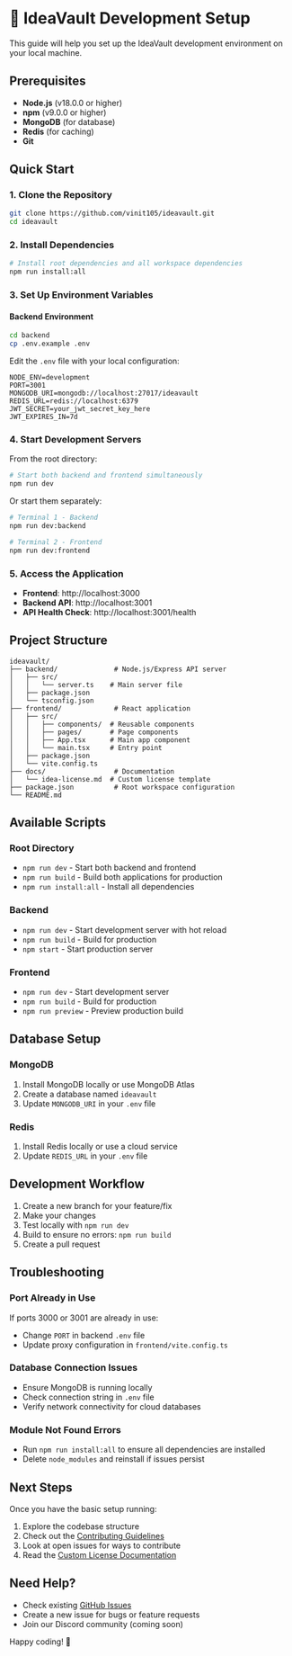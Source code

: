 # 🚀 IdeaVault Development Setup

This guide will help you set up the IdeaVault development environment on your local machine.

## Prerequisites

- **Node.js** (v18.0.0 or higher)
- **npm** (v9.0.0 or higher)
- **MongoDB** (for database)
- **Redis** (for caching)
- **Git**

## Quick Start

### 1. Clone the Repository

```bash
git clone https://github.com/vinit105/ideavault.git
cd ideavault
```

### 2. Install Dependencies

```bash
# Install root dependencies and all workspace dependencies
npm run install:all
```

### 3. Set Up Environment Variables

#### Backend Environment
```bash
cd backend
cp .env.example .env
```

Edit the `.env` file with your local configuration:
```env
NODE_ENV=development
PORT=3001
MONGODB_URI=mongodb://localhost:27017/ideavault
REDIS_URL=redis://localhost:6379
JWT_SECRET=your_jwt_secret_key_here
JWT_EXPIRES_IN=7d
```

### 4. Start Development Servers

From the root directory:
```bash
# Start both backend and frontend simultaneously
npm run dev
```

Or start them separately:
```bash
# Terminal 1 - Backend
npm run dev:backend

# Terminal 2 - Frontend  
npm run dev:frontend
```

### 5. Access the Application

- **Frontend**: http://localhost:3000
- **Backend API**: http://localhost:3001
- **API Health Check**: http://localhost:3001/health

## Project Structure

```
ideavault/
├── backend/              # Node.js/Express API server
│   ├── src/
│   │   └── server.ts    # Main server file
│   ├── package.json
│   └── tsconfig.json
├── frontend/             # React application
│   ├── src/
│   │   ├── components/  # Reusable components
│   │   ├── pages/       # Page components
│   │   ├── App.tsx      # Main app component
│   │   └── main.tsx     # Entry point
│   ├── package.json
│   └── vite.config.ts
├── docs/                 # Documentation
│   └── idea-license.md  # Custom license template
├── package.json          # Root workspace configuration
└── README.md
```

## Available Scripts

### Root Directory
- `npm run dev` - Start both backend and frontend
- `npm run build` - Build both applications for production
- `npm run install:all` - Install all dependencies

### Backend
- `npm run dev` - Start development server with hot reload
- `npm run build` - Build for production
- `npm start` - Start production server

### Frontend
- `npm run dev` - Start development server
- `npm run build` - Build for production
- `npm run preview` - Preview production build

## Database Setup

### MongoDB
1. Install MongoDB locally or use MongoDB Atlas
2. Create a database named `ideavault`
3. Update `MONGODB_URI` in your `.env` file

### Redis
1. Install Redis locally or use a cloud service
2. Update `REDIS_URL` in your `.env` file

## Development Workflow

1. Create a new branch for your feature/fix
2. Make your changes
3. Test locally with `npm run dev`
4. Build to ensure no errors: `npm run build`
5. Create a pull request

## Troubleshooting

### Port Already in Use
If ports 3000 or 3001 are already in use:
- Change `PORT` in backend `.env` file
- Update proxy configuration in `frontend/vite.config.ts`

### Database Connection Issues
- Ensure MongoDB is running locally
- Check connection string in `.env` file
- Verify network connectivity for cloud databases

### Module Not Found Errors
- Run `npm run install:all` to ensure all dependencies are installed
- Delete `node_modules` and reinstall if issues persist

## Next Steps

Once you have the basic setup running:

1. Explore the codebase structure
2. Check out the [Contributing Guidelines](../CONTRIBUTING.md)
3. Look at open issues for ways to contribute
4. Read the [Custom License Documentation](../docs/idea-license.md)

## Need Help?

- Check existing [GitHub Issues](https://github.com/vinit105/ideavault/issues)
- Create a new issue for bugs or feature requests
- Join our Discord community (coming soon)

Happy coding! 🚀
